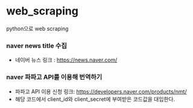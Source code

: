 # web_scraping
python으로 web scraping

### naver news title 수집
* 네이버 뉴스 링크 : <https://news.naver.com/>

### naver 파파고 API를 이용해 번역하기
* 파파고 API 이용 신청 링크: <https://developers.naver.com/products/nmt/>
* 해당 코드에서 client_id와 client_secret에 부여받은 코드값을 대입한다.

